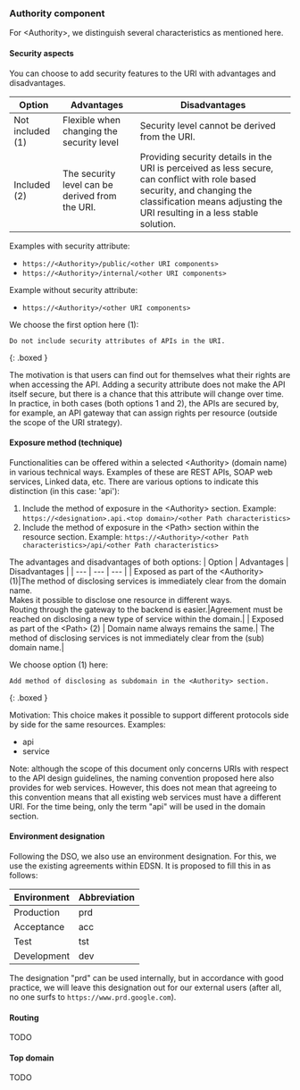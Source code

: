 ### Authority component

For \<Authority\>, we distinguish several characteristics as mentioned here.

#### Security aspects

You can choose to add security features to the URI with advantages and disadvantages.

| Option | Advantages | Disadvantages |
| --- | --- | --- |
| Not included (1) | Flexible when changing the security level | Security level cannot be derived from the URI.|
| Included (2) |The security level can be derived from the URI. | Providing security details in the URI is perceived as less secure, can conflict with role based security, and changing the classification means adjusting the URI resulting in a less stable solution.|

Examples with security attribute:
+ ```https://<Authority>/public/<other URI components>```
+ ```https://<Authority>/internal/<other URI components>```

Example without security attribute:
+ ```https://<Authority>/<other URI components>```

We choose the first option here (1):
```
Do not include security attributes of APIs in the URI.
```
{: .boxed }

The motivation is that users can find out for themselves what their rights are when accessing the API.
Adding a security attribute does not make the API itself secure, but there is a chance that
this attribute will change over time.
In practice, in both cases (both options 1 and 2), the APIs are secured by, for example, an
API gateway that can assign rights per resource (outside the scope of the URI strategy).

#### Exposure method (technique)

Functionalities can be offered within a selected \<Authority\> (domain name) in various
technical ways. Examples of these are REST APIs, SOAP web services,
Linked data, etc. There are various options to indicate this distinction (in this case: 'api'):

1. Include the method of exposure in the \<Authority\> section. Example:
```https://<designation>.api.<top domain>/<other Path characteristics>```
2. Include the method of exposure in the \<Path\> section within the resource section. Example:
```https://<Authority>/<other Path characteristics>/api/<other Path characteristics>```

The advantages and disadvantages of both options:
| Option | Advantages | Disadvantages |
| --- | --- | --- |
| Exposed as part of the \<Authority\> (1)|The method of disclosing services is immediately clear from the domain name.<br/> Makes it possible to disclose one resource in different ways.<br/> Routing through the gateway to the backend is easier.|Agreement must be reached on disclosing a new type of service within the domain.|
| Exposed as part of the \<Path\> (2) | Domain name always remains the same.| The method of disclosing services is not immediately clear from the (sub) domain name.|

We choose option (1) here:
```
Add method of disclosing as subdomain in the <Authority> section.
```
{: .boxed }

Motivation:
This choice makes it possible to support different protocols side by side for the same resources. Examples:
- api
- service

Note: although the scope of this document only concerns URIs with respect to the API
design guidelines, the naming convention proposed here also provides for web services. However,
this does not mean that agreeing to this convention means that all existing web services
must have a different URI. For the time being, only the term "api" will be used in the domain section.

#### Environment designation

Following the DSO, we also use an environment designation. For this, we use the
existing agreements within EDSN. It is proposed to fill this in as follows:

|Environment |Abbreviation|
| ---------- |---|
|Production  |prd|
|Acceptance  |acc|
|Test        |tst|
|Development |dev|

The designation "prd" can be used internally, but in accordance with good practice, we will leave this
designation out for our external users (after all, no one surfs to ```https://www.prd.google.com```).

#### Routing

TODO

#### Top domain

TODO
